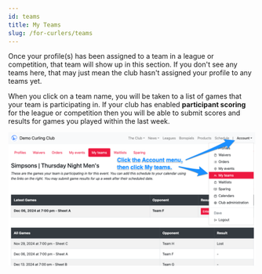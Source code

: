 ```yaml
---
id: teams
title: My Teams
slug: /for-curlers/teams
---
```


Once your profile(s) has been assigned to a team in a league or competition, that team will show up in this section.
If you don't see any teams here, that may just mean the club hasn't assigned your profile to any teams yet.

When you click on a team name, you will be taken to a list of games that your team is participating in.
If your club has enabled **participant scoring** for the league or competition then you will be able to submit scores and results for games you played within the last week.

![Team Games](/img/docs/for-curlers/my-teams.png)
